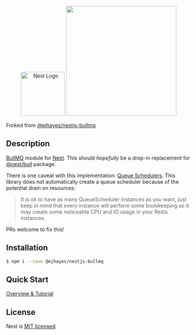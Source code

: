 <p align="center">
  <a href="http://nestjs.com/" target="blank"><img src="https://nestjs.com/img/logo-small.svg" width="120" alt="Nest Logo" /></a>
  <a href="https://docs.bullmq.io/" target="blank"><img src="https://user-images.githubusercontent.com/95200/64285204-99c04900-cf5b-11e9-925c-4743006ce420.png" width="300" /></a>
</p>

Forked from [@ejhayes/nestjs-bullmq](https://github.com/ejhayes/nestjs-bullmq)

## Description

[BullMQ](https://github.com/taskforcesh/bullmq) module for [Nest](https://github.com/nestjs/nest). This should _hopefully_ be a drop-in replacement for [@nest/bull](https://www.npmjs.com/package/@nestjs/bull) package.

There is one caveat with this implementation: [Queue Schedulers](https://docs.bullmq.io/guide/queuescheduler). This library does not automatically create a queue scheduler because
of the potential drain on resources:

> It is ok to have as many QueueScheduler instances as you want, just keep in mind that every instance will perform some bookkeeping so it may create some noticeable CPU and IO usage in your Redis instances.

PRs welcome to fix this!

## Installation

```bash
$ npm i --save @ejhayes/nestjs-bullmq
```

## Quick Start

[Overview & Tutorial](https://docs.nestjs.com/techniques/queues)

## License

Nest is [MIT licensed](https://github.com/nestjs/nest/blob/master/LICENSE).
